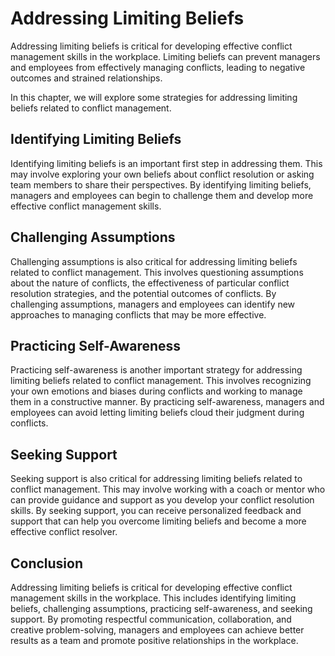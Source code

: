 Addressing Limiting Beliefs
======================================================================================

Addressing limiting beliefs is critical for developing effective conflict management skills in the workplace. Limiting beliefs can prevent managers and employees from effectively managing conflicts, leading to negative outcomes and strained relationships.

In this chapter, we will explore some strategies for addressing limiting beliefs related to conflict management.

Identifying Limiting Beliefs
----------------------------

Identifying limiting beliefs is an important first step in addressing them. This may involve exploring your own beliefs about conflict resolution or asking team members to share their perspectives. By identifying limiting beliefs, managers and employees can begin to challenge them and develop more effective conflict management skills.

Challenging Assumptions
-----------------------

Challenging assumptions is also critical for addressing limiting beliefs related to conflict management. This involves questioning assumptions about the nature of conflicts, the effectiveness of particular conflict resolution strategies, and the potential outcomes of conflicts. By challenging assumptions, managers and employees can identify new approaches to managing conflicts that may be more effective.

Practicing Self-Awareness
-------------------------

Practicing self-awareness is another important strategy for addressing limiting beliefs related to conflict management. This involves recognizing your own emotions and biases during conflicts and working to manage them in a constructive manner. By practicing self-awareness, managers and employees can avoid letting limiting beliefs cloud their judgment during conflicts.

Seeking Support
---------------

Seeking support is also critical for addressing limiting beliefs related to conflict management. This may involve working with a coach or mentor who can provide guidance and support as you develop your conflict resolution skills. By seeking support, you can receive personalized feedback and support that can help you overcome limiting beliefs and become a more effective conflict resolver.

Conclusion
----------

Addressing limiting beliefs is critical for developing effective conflict management skills in the workplace. This includes identifying limiting beliefs, challenging assumptions, practicing self-awareness, and seeking support. By promoting respectful communication, collaboration, and creative problem-solving, managers and employees can achieve better results as a team and promote positive relationships in the workplace.


